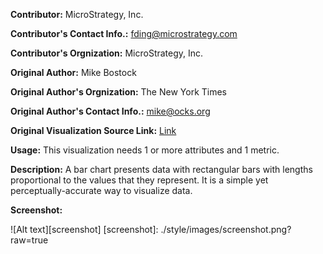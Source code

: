 **Contributor:** MicroStrategy, Inc.

**Contributor's Contact Info.:** <fding@microstrategy.com>

**Contributor's Orgnization:** MicroStrategy, Inc.

**Original Author:** Mike Bostock

**Original Author's Orgnization:** The New York Times

**Original Author's Contact Info.:** <mike@ocks.org>

**Original Visualization Source Link:** <a href = "http://bl.ocks.org/mbostock/3885304" target = "_blank">Link</a>

**Usage:** This visualization needs 1 or more attributes and 1 metric.

**Description:** A bar chart presents data with rectangular bars with lengths proportional to the values that they represent. It is a simple yet perceptually-accurate way to visualize data.

**Screenshot:**

![Alt text][screenshot]
[screenshot]: ./style/images/screenshot.png?raw=true




